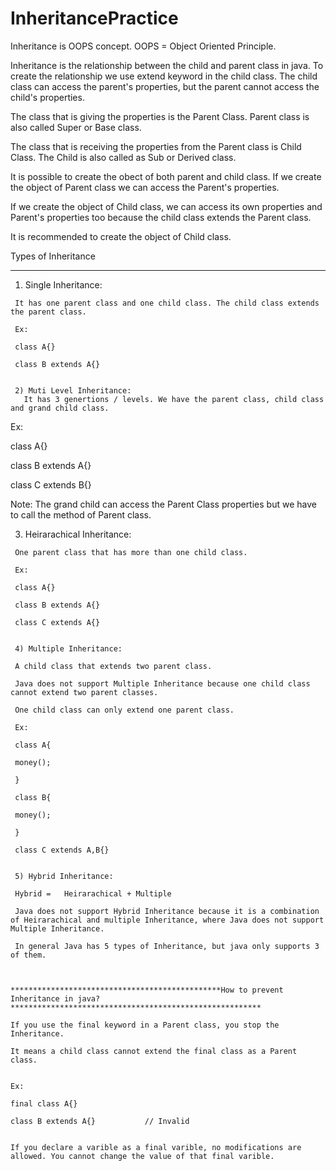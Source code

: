 # InheritancePractice
 Inheritance is OOPS concept. OOPS = Object Oriented Principle.   
 
 
 Inheritance is the relationship between the child and parent class in java. To create the relationship we use extend keyword in the child class. 
The child class can access the parent's properties, but the parent cannot access the child's properties. 

The class that is giving the properties is the Parent Class. Parent class is also called Super or Base class.

The class that is receiving the properties from the Parent class is Child Class. The Child is also called as Sub or Derived class.

It is possible to create the obect of both parent and child class. If we create the object of Parent class we can access the Parent's properties.

If we create the object of Child class, we can access its own properties and Parent's properties too because the child class extends the Parent class.

It is recommended to create the object of Child class. 


Types of Inheritance

***********************************************************************************************************************************************

   
   
   1) Single Inheritance: 
    
     It has one parent class and one child class. The child class extends the parent class.
     
     Ex:
     
     class A{}
     
     class B extends A{}
     
     
     2) Muti Level Inheritance:
       It has 3 genertions / levels. We have the parent class, child class and grand child class. 
     

    
   Ex: 
   
   class A{}
   
   class B extends A{}
   
   class C extends B{}
   
   Note: The grand child can access the Parent Class properties but we have to call the method of Parent class. 
   
   
   3) Heirarachical Inheritance:

     One parent class that has more than one child class.
     
     Ex:
     
     class A{}
     
     class B extends A{}
     
     class C extends A{}
     
     
     4) Multiple Inheritance:
     
     A child class that extends two parent class. 
     
     Java does not support Multiple Inheritance because one child class cannot extend two parent classes.
     
     One child class can only extend one parent class. 
     
     Ex: 
     
     class A{
     
     money();
     
     }
     
     class B{
     
     money();
     
     }
     
     class C extends A,B{}
     
     
     5) Hybrid Inheritance:
     
     Hybrid =   Heirarachical + Multiple
     
     Java does not support Hybrid Inheritance because it is a combination of Heirarachical and multiple Inheritance, where Java does not support Multiple Inheritance.
     
     In general Java has 5 types of Inheritance, but java only supports 3 of them. 
     
     
     
    ***********************************************How to prevent Inheritance in java?********************************************************
    
    If you use the final keyword in a Parent class, you stop the Inheritance. 
    
    It means a child class cannot extend the final class as a Parent class.
    
    
    Ex:
    
    final class A{}         
    
    class B extends A{}           // Invalid
    
    
    If you declare a varible as a final varible, no modifications are allowed. You cannot change the value of that final varible. 
    
    
    
    
    
    
